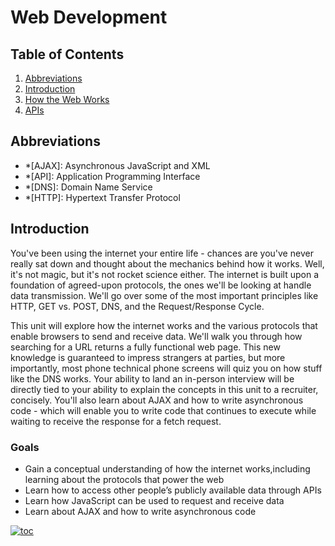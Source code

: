 # Web Development

## Table of Contents

1. [Abbreviations](#abbreviations)
1. [Introduction](#introduction)
1. [How the Web Works](./web-development.how-the-web-works.md)
1. [APIs](./web-development.apis.md)

## Abbreviations

- \*[AJAX]: Asynchronous JavaScript and XML
- \*[API]: Application Programming Interface
- \*[DNS]: Domain Name Service
- \*[HTTP]: Hypertext Transfer Protocol

## Introduction

You've been using the internet your entire life - chances are you've never really sat down and thought about the mechanics behind how it works. Well, it's not magic, but it's not rocket science either. The internet is built upon a foundation of agreed-upon protocols, the ones we'll be looking at handle data transmission. We'll go over some of the most important principles like HTTP, GET vs. POST, DNS, and the Request/Response Cycle.

This unit will explore how the internet works and the various protocols that enable browsers to send and receive data. We'll walk you through how searching for a URL returns a fully functional web page. This new knowledge is guaranteed to impress strangers at parties, but more importantly, most phone technical phone screens will quiz you on how stuff like the DNS works. Your ability to land an in-person interview will be directly tied to your ability to explain the concepts in this unit to a recruiter, concisely. You'll also learn about AJAX and how to write asynchronous code - which will enable you to write code that continues to execute while waiting to receive the response for a fetch request.

### Goals

- Gain a conceptual understanding of how the internet works,including learning about the protocols that power the web
- Learn how to access other people’s publicly available data through APIs
- Learn how JavaScript can be used to request and receive data
- Learn about AJAX and how to write asynchronous code

[![toc](https://img.shields.io/badge/back%20to%20top-%E2%86%A9-red)](#table-of-contents)
